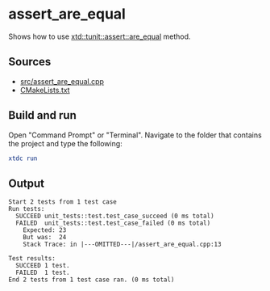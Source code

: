 # assert_are_equal

Shows how to use [xtd::tunit::assert::are_equal](https://gammasoft71.github.io/xtd/reference_guides/latest/classxtd_1_1tunit_1_1assert.html#acc7ffa142d7355b0d1edc11d2867627d) method.

## Sources

* [src/assert_are_equal.cpp](src/assert_are_equal.cpp)
* [CMakeLists.txt](CMakeLists.txt)

## Build and run

Open "Command Prompt" or "Terminal". Navigate to the folder that contains the project and type the following:

```cmake
xtdc run
```

## Output

```
Start 2 tests from 1 test case
Run tests:
  SUCCEED unit_tests::test.test_case_succeed (0 ms total)
  FAILED  unit_tests::test.test_case_failed (0 ms total)
    Expected: 23
    But was:  24
    Stack Trace: in |---OMITTED---|/assert_are_equal.cpp:13

Test results:
  SUCCEED 1 test.
  FAILED  1 test.
End 2 tests from 1 test case ran. (0 ms total)
```
